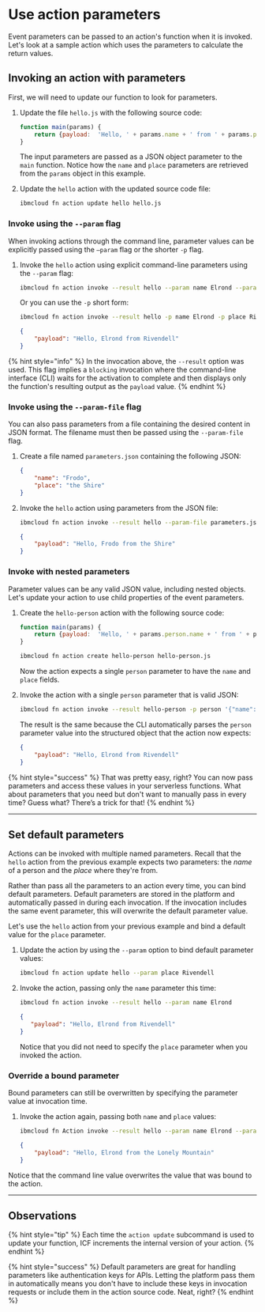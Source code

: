 <!--
#
# Licensed to the Apache Software Foundation (ASF) under one or more
# contributor license agreements.  See the NOTICE file distributed with
# this work for additional information regarding copyright ownership.
# The ASF licenses this file to You under the Apache License, Version 2.0
# (the "License"); you may not use this file except in compliance with
# the License.  You may obtain a copy of the License at
#
#     http://www.apache.org/licenses/LICENSE-2.0
#
# Unless required by applicable law or agreed to in writing, software
# distributed under the License is distributed on an "AS IS" BASIS,
# WITHOUT WARRANTIES OR CONDITIONS OF ANY KIND, either express or implied.
# See the License for the specific language governing permissions and
# limitations under the License.
#
-->

# Use action parameters

Event parameters can be passed to an action's function when it is invoked. Let's look at a sample action which uses the parameters to calculate the return values.

## Invoking an action with parameters

First, we will need to update our function to look for parameters.

1. Update the file `hello.js` with the following source code:

    ```javascript
    function main(params) {
        return {payload:  'Hello, ' + params.name + ' from ' + params.place};
    }
    ```

    The input parameters are passed as a JSON object parameter to the `main` function. Notice how the `name` and `place` parameters are retrieved from the `params` object in this example.

2. Update the `hello` action with the updated source code file:

    ```bash
    ibmcloud fn action update hello hello.js
    ```

### Invoke using the `--param` flag

When invoking actions through the command line, parameter values can be explicitly passed using the `—param` flag or the shorter `-p` flag.

1. Invoke the `hello` action using explicit command-line parameters using the `--param` flag:

    ```bash
    ibmcloud fn action invoke --result hello --param name Elrond --param place Rivendell
    ```

    Or you can use the `-p` short form:

    ```bash
    ibmcloud fn action invoke --result hello -p name Elrond -p place Rivendell
    ```

    ```json
    {
        "payload": "Hello, Elrond from Rivendell"
    }
    ```

{% hint style="info" %}
In the invocation above, the `--result` option was used. This flag implies a `blocking` invocation where the command-line interface (CLI) waits for the activation to complete and then displays only the function's resulting output as the `payload` value.
{% endhint %}

### Invoke using the `--param-file` flag

You can also pass parameters from a file containing the desired content in JSON format. The filename must then be passed using the `--param-file` flag.

1. Create a file named `parameters.json` containing the following JSON:

    ```json
    {
        "name": "Frodo",
        "place": "the Shire"
    }
    ```

2. Invoke the `hello` action using parameters from the JSON file:

    ```bash
    ibmcloud fn action invoke --result hello --param-file parameters.json
    ```

    ```json
    {
        "payload": "Hello, Frodo from the Shire"
    }
    ```

### Invoke with nested parameters

Parameter values can be any valid JSON value, including nested objects. Let's update your action to use child properties of the event parameters.

1. Create the `hello-person` action with the following source code:

    ```javascript
    function main(params) {
        return {payload:  'Hello, ' + params.person.name + ' from ' + params.person.place};
    }
    ```

    ```bash
    ibmcloud fn action create hello-person hello-person.js
    ```

    Now the action expects a single `person` parameter to have the `name` and `place` fields.

2. Invoke the action with a single `person` parameter that is valid JSON:

    ```bash
    ibmcloud fn action invoke --result hello-person -p person '{"name": "Elrond", "place": "Rivendell"}'
    ```

    The result is the same because the CLI automatically parses the `person` parameter value into the structured object that the action now expects:

    ```json
    {
        "payload": "Hello, Elrond from Rivendell"
    }
    ```

{% hint style="success" %}
That was pretty easy, right? You can now pass parameters and access these values in your serverless functions. What about parameters that you need but don't want to manually pass in every time? Guess what? There’s a trick for that!
{% endhint %}

---

## Set default parameters

Actions can be invoked with multiple named parameters. Recall that the `hello` action from the previous example expects two parameters: the _name_ of a person and the _place_ where they're from.

Rather than pass all the parameters to an action every time, you can bind default parameters. Default parameters are stored in the platform and automatically passed in during each invocation. If the invocation includes the same event parameter, this will overwrite the default parameter value.

Let's use the `hello` action from your previous example and bind a default value for the `place` parameter.

1. Update the action by using the `--param` option to bind default parameter values:

    ```bash
    ibmcloud fn action update hello --param place Rivendell
    ```

2. Invoke the action, passing only the `name` parameter this time:

     ```bash
     ibmcloud fn action invoke --result hello --param name Elrond
     ```

     ```json
     {
        "payload": "Hello, Elrond from Rivendell"
     }
     ```

    Notice that you did not need to specify the `place` parameter when you invoked the action.

### Override a bound parameter

Bound parameters can still be overwritten by specifying the parameter value at invocation time.

1. Invoke the action again, passing both `name` and `place` values:

    ```bash
    ibmcloud fn Action invoke --result hello --param name Elrond --param place "the Lonely Mountain"
    ```

    ```json
    {
        "payload": "Hello, Elrond from the Lonely Mountain"
    }
    ```

Notice that the command line value overwrites the value that was bound to the action.

---

## Observations

{% hint style="tip" %}
Each time the `action update` subcommand is used to update your function, ICF increments the internal version of your action.
{% endhint %}

{% hint style="success" %}
Default parameters are great for handling parameters like authentication keys for APIs. Letting the platform pass them in automatically means you don't have to include these keys in invocation requests or include them in the action source code. Neat, right?
{% endhint %}
